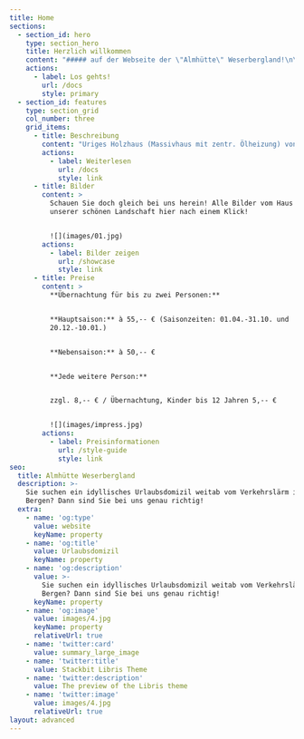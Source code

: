 ```yaml
---
title: Home
sections:
  - section_id: hero
    type: section_hero
    title: Herzlich willkommen
    content: "##### auf der Webseite der \"Almhütte\" Weserbergland!\n\n![](images/startpic.jpg)\n\n**Sie suchen ein Urlaubsdomizil...**\n\n*   idyllisch am Waldrand gelegen, mit weitem Ausblick ins Tal?\n\n*   ohne den Verkehrslärm, wo Sie nur Vogelgezwitscher hören?\n\n*   mit wunderbaren Wanderwegen, geeignet auch für Mountainbikes?\n\n*   dazu liebevoll möbliert, wo auch Ihr tierischer Gefährte willkommen ist?\n\n*   kurz, einen Ort, der die Seele streichelt, für Individualisten...?\n\n##### Dann sind Sie richtig auf der Homepage „Weserbergland-almhuette“!\n\nMöchten Sie über die Belegung informiert werden, wechseln Sie bitte auf die Seite\_[www.hundeurlaub.de](http://www.hundeurlaub.de/).\n"
    actions:
      - label: Los gehts!
        url: /docs
        style: primary
  - section_id: features
    type: section_grid
    col_number: three
    grid_items:
      - title: Beschreibung
        content: "Uriges Holzhaus (Massivhaus mit zentr. Ölheizung) von 120 qm auf einem 1.200 qm\_großen Grundstück direkt am Waldrand.\n\nKind und Hund können sich hier gefahrlos frei auf dem geschlossenen Grundstück bewegen.\n\n3 Schlafräume für insgesamt 5 Personen (mehr möglich).\n\n![](images/04.jpg)\n"
        actions:
          - label: Weiterlesen
            url: /docs
            style: link
      - title: Bilder
        content: >
          Schauen Sie doch gleich bei uns herein! Alle Bilder vom Haus und
          unserer schönen Landschaft hier nach einem Klick!


          ![](images/01.jpg)
        actions:
          - label: Bilder zeigen
            url: /showcase
            style: link
      - title: Preise
        content: >
          **Übernachtung für bis zu zwei Personen:**


          **Hauptsaison:** à 55,-- € (Saisonzeiten: 01.04.-31.10. und
          20.12.-10.01.)


          **Nebensaison:** à 50,-- €


          **Jede weitere Person:**


          zzgl. 8,-- € / Übernachtung, Kinder bis 12 Jahren 5,-- €


          ![](images/impress.jpg)
        actions:
          - label: Preisinformationen
            url: /style-guide
            style: link
seo:
  title: Almhütte Weserbergland
  description: >-
    Sie suchen ein idyllisches Urlaubsdomizil weitab vom Verkehrslärm in den
    Bergen? Dann sind Sie bei uns genau richtig!
  extra:
    - name: 'og:type'
      value: website
      keyName: property
    - name: 'og:title'
      value: Urlaubsdomizil
      keyName: property
    - name: 'og:description'
      value: >-
        Sie suchen ein idyllisches Urlaubsdomizil weitab vom Verkehrslärm in den
        Bergen? Dann sind Sie bei uns genau richtig!
      keyName: property
    - name: 'og:image'
      value: images/4.jpg
      keyName: property
      relativeUrl: true
    - name: 'twitter:card'
      value: summary_large_image
    - name: 'twitter:title'
      value: Stackbit Libris Theme
    - name: 'twitter:description'
      value: The preview of the Libris theme
    - name: 'twitter:image'
      value: images/4.jpg
      relativeUrl: true
layout: advanced
---
```


